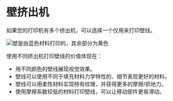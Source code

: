 壁挤出机
====
如果您的打印机有多个挤出机，可以选择一个仅用来打印壁线。

<!--screenshot {
"image_path": "wall_extruder_nr.png",
"models": [{"script": "headphone_hook.scad"}],
"camera_position": [140, 140, 206],
"settings": {"wall_extruder_nr": 1},
"colour_scheme": "material_colour",
"colours": 32
}-->
![壁是由蓝色材料打印的，其余部分为黄色](../images/wall_extruder_nr.png)

使用不同挤出机打印壁线的价值体现在：
* 用不同颜色的壁线展现视觉效果。
* 壁线可以使用不同于填充材料力学特性的、细节表现更好的材料。
* 壁线可以用柔性材料实现特有纹理，并获得更多的摩擦/抓地力。
* 使用摩擦系数较低的材料打印壁线，可以让移动部件更易滑动。
